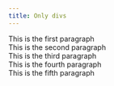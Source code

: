 ```yaml
---
title: Only divs
---
```


<div>This is the first paragraph</div>

<div>This is the second paragraph</div>

<div>This is the third paragraph</div>

<div>This is the fourth paragraph</div>

<div>This is the fifth paragraph</div>
